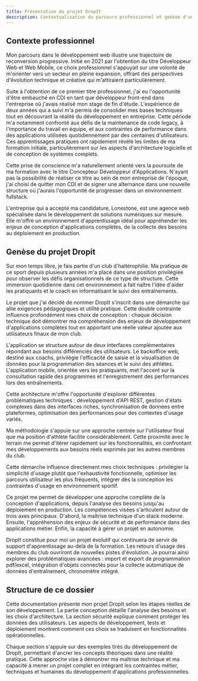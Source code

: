 ```yaml
---
title: Présentation du projet DropIt
description: Contextualisation du parcours professionnel et genèse d'un projet d'application de gestion de club d'haltérophilie
---
```


## Contexte professionnel

Mon parcours dans le développement web illustre une trajectoire de reconversion progressive. Initié en 2021 par l'obtention du titre Développeur Web et Web Mobile, ce choix professionnel s'appuyait sur une volonté de m'orienter vers un secteur en pleine expansion, offrant des perspectives d'évolution technique et créative qui m'attiraient particulièrement.

Suite à l'obtention de ce premier titre professionnel, j'ai eu l'opportunité d'être embauché en CDI en tant que développeur front-end dans l'entreprise où j'avais réalisé mon stage de fin d'étude. L'expérience de deux années qui a suivi m'a permis de consolider mes bases techniques tout en découvrant la réalité du développement en entreprise. Cette période m'a notamment confronté aux défis de la maintenance de code legacy, à l'importance du travail en équipe, et aux contraintes de performance dans des applications utilisées quotidiennement par des centaines d'utilisateurs. Ces apprentissages pratiques ont rapidement révélé les limites de ma formation initiale, particulièrement sur les aspects d'architecture logicielle et de conception de systèmes complets.

Cette prise de conscience m'a naturellement orienté vers la poursuite de ma formation avec le titre Concepteur Développeur d'Applications. N'ayant pas la possibilité de réaliser ce titre au sein de mon entreprise de l'époque, j'ai choisi de quitter mon CDI et de signer une alternance dans une nouvelle structure où j'aurais l'opportunité de progresser dans un environnement fullstack. 

L'entreprise qui a accepté ma candidature, Lonestone, est une agence web spécialisée dans le développement de solutions numériques sur mesure. Elle m'offre un environnement d'apprentissage idéal pour appréhender les enjeux de conception d'applications complètes, de la collecte des besoins au déploiement en production.

## Genèse du projet Dropit

Sur mon temps libre, je fais partie d'un club d'haltérophilie. Ma pratique de ce sport depuis plusieurs années m'a placé dans une position privilégiée pour observer les défis organisationnels de ce type de structure. Cette immersion quotidienne dans cet environnement a fait naître l'idée d'aider les pratiquants et le coach en informatisant le suivi des entraînements.

Le projet que j'ai décidé de nommer DropIt s'inscrit dans une démarche qui allie exigences pédagogiques et utilité pratique. Cette double contrainte influence profondément mes choix de conception : chaque décision technique doit démontrer ma compréhension des enjeux de développement d'applications complètes tout en apportant une réelle valeur ajoutée aux utilisateurs finaux de mon club.

L'application se structure autour de deux interfaces complémentaires répondant aux besoins différenciés des utilisateurs. Le backoffice web, destiné aux coachs, privilégie l'efficacité de saisie et la visualisation de données pour la programmation des séances et le suivi des athlètes. L'application mobile, orientée vers les pratiquants, met l'accent sur la consultation rapide des programmes et l'enregistrement des performances lors des entraînements.

Cette architecture m'offre l'opportunité d'explorer différentes problématiques techniques : développement d'API REST, gestion d'états complexes dans des interfaces riches, synchronisation de données entre plateformes, optimisation des performances pour des contextes d'usage variés.

Ma méthodologie s'appuie sur une approche centrée sur l'utilisateur final que ma position d'athlète facilite considérablement. Cette proximité avec le terrain me permet d'itérer rapidement sur les fonctionnalités, en confrontant mes développements aux besoins réels exprimés par les autres membres du club.

Cette démarche influence directement mes choix techniques : privilégier la simplicité d'usage plutôt que l'exhaustivité fonctionnelle, optimiser les parcours utilisateur les plus fréquents, intégrer dès la conception les contraintes d'usage en environnement sportif.

Ce projet me permet de développer une approche complète de la conception d'applications, depuis l'analyse des besoins jusqu'au déploiement en production. Les compétences visées s'articulent autour de trois axes principaux. D'abord, la maîtrise technique d'un stack moderne. Ensuite, l'appréhension des enjeux de sécurité et de performance dans des applications métier. Enfin, la capacité à gérer un projet en autonomie.

DropIt constitue pour moi un projet évolutif qui continuera de servir de support d'apprentissage au-delà de la formation. Les retours d'usage des membres du club ouvriront de nouvelles pistes d'évolution. Je pourrai ainsi explorer des problématiques avancées : import et export de programmation pdf/excel, intégration d'objets connectés pour la collecte automatique de données d'entraînement, chronomètre intégré.

## Structure de ce dossier

Cette documentation présente mon projet DropIt selon les étapes réelles de son développement. La partie conception détaille l'analyse des besoins et les choix d'architecture. La section sécurité explique comment protéger les données des utilisateurs. Les aspects de développement, tests et déploiement montrent comment ces choix se traduisent en fonctionnalités opérationnelles.

Chaque section s'appuie sur des exemples tirés du développement de DropIt, permettant d'ancrer les concepts théoriques dans une réalité pratique. Cette approche vise à démontrer ma maîtrise technique et ma capacité à mener un projet complet en intégrant les contraintes métier, techniques et humaines du développement d'applications professionnelles.